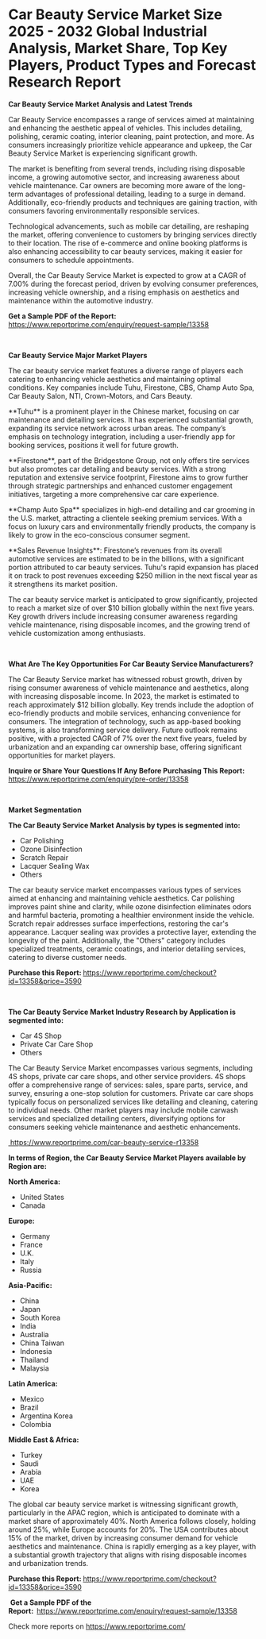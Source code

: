 <p><h1>Car Beauty Service Market Size 2025 - 2032 Global Industrial Analysis, Market Share, Top Key Players, Product Types and Forecast Research Report</h1></p><p><strong>Car Beauty Service Market Analysis and Latest Trends</strong></p>
<p><p>Car Beauty Service encompasses a range of services aimed at maintaining and enhancing the aesthetic appeal of vehicles. This includes detailing, polishing, ceramic coating, interior cleaning, paint protection, and more. As consumers increasingly prioritize vehicle appearance and upkeep, the Car Beauty Service Market is experiencing significant growth.</p><p>The market is benefiting from several trends, including rising disposable income, a growing automotive sector, and increasing awareness about vehicle maintenance. Car owners are becoming more aware of the long-term advantages of professional detailing, leading to a surge in demand. Additionally, eco-friendly products and techniques are gaining traction, with consumers favoring environmentally responsible services.</p><p>Technological advancements, such as mobile car detailing, are reshaping the market, offering convenience to customers by bringing services directly to their location. The rise of e-commerce and online booking platforms is also enhancing accessibility to car beauty services, making it easier for consumers to schedule appointments.</p><p>Overall, the Car Beauty Service Market is expected to grow at a CAGR of 7.00% during the forecast period, driven by evolving consumer preferences, increasing vehicle ownership, and a rising emphasis on aesthetics and maintenance within the automotive industry.</p></p>
<p><strong>Get a Sample PDF of the Report:&nbsp;</strong> <a href="https://www.reportprime.com/enquiry/request-sample/13358?utm_campaign=2657&utm_medium=2&utm_source=Github&utm_content=ia&utm_term=20032025&utm_id=car-beauty-service">https://www.reportprime.com/enquiry/request-sample/13358</a></p>
<p>&nbsp;</p>
<p><strong>Car Beauty Service Major Market Players</strong></p>
<p><p>The car beauty service market features a diverse range of players each catering to enhancing vehicle aesthetics and maintaining optimal conditions. Key companies include Tuhu, Firestone, CBS, Champ Auto Spa, Car Beauty Salon, NTI, Crown-Motors, and Cars Beauty.</p><p>**Tuhu** is a prominent player in the Chinese market, focusing on car maintenance and detailing services. It has experienced substantial growth, expanding its service network across urban areas. The company’s emphasis on technology integration, including a user-friendly app for booking services, positions it well for future growth.</p><p>**Firestone**, part of the Bridgestone Group, not only offers tire services but also promotes car detailing and beauty services. With a strong reputation and extensive service footprint, Firestone aims to grow further through strategic partnerships and enhanced customer engagement initiatives, targeting a more comprehensive car care experience.</p><p>**Champ Auto Spa** specializes in high-end detailing and car grooming in the U.S. market, attracting a clientele seeking premium services. With a focus on luxury cars and environmentally friendly products, the company is likely to grow in the eco-conscious consumer segment.</p><p>**Sales Revenue Insights**: Firestone’s revenues from its overall automotive services are estimated to be in the billions, with a significant portion attributed to car beauty services. Tuhu's rapid expansion has placed it on track to post revenues exceeding $250 million in the next fiscal year as it strengthens its market position.</p><p>The car beauty service market is anticipated to grow significantly, projected to reach a market size of over $10 billion globally within the next five years. Key growth drivers include increasing consumer awareness regarding vehicle maintenance, rising disposable incomes, and the growing trend of vehicle customization among enthusiasts.</p></p>
<p>&nbsp;</p>
<p><strong>What Are The Key Opportunities For Car Beauty Service Manufacturers?</strong></p>
<p><p>The Car Beauty Service market has witnessed robust growth, driven by rising consumer awareness of vehicle maintenance and aesthetics, along with increasing disposable income. In 2023, the market is estimated to reach approximately $12 billion globally. Key trends include the adoption of eco-friendly products and mobile services, enhancing convenience for consumers. The integration of technology, such as app-based booking systems, is also transforming service delivery. Future outlook remains positive, with a projected CAGR of 7% over the next five years, fueled by urbanization and an expanding car ownership base, offering significant opportunities for market players.</p></p>
<p><strong>Inquire or Share Your Questions If Any Before Purchasing This Report:</strong> <a href="https://www.reportprime.com/enquiry/pre-order/13358?utm_campaign=2657&utm_medium=2&utm_source=Github&utm_content=ia&utm_term=20032025&utm_id=car-beauty-service">https://www.reportprime.com/enquiry/pre-order/13358</a></p>
<p>&nbsp;</p>
<p><strong>Market Segmentation</strong></p>
<p><strong>The Car Beauty Service Market Analysis by types is segmented into:</strong></p>
<p><ul><li>Car Polishing</li><li>Ozone Disinfection</li><li>Scratch Repair</li><li>Lacquer Sealing Wax</li><li>Others</li></ul></p>
<p><p>The car beauty service market encompasses various types of services aimed at enhancing and maintaining vehicle aesthetics. Car polishing improves paint shine and clarity, while ozone disinfection eliminates odors and harmful bacteria, promoting a healthier environment inside the vehicle. Scratch repair addresses surface imperfections, restoring the car's appearance. Lacquer sealing wax provides a protective layer, extending the longevity of the paint. Additionally, the "Others" category includes specialized treatments, ceramic coatings, and interior detailing services, catering to diverse customer needs.</p></p>
<p><strong>Purchase this Report:&nbsp;</strong><a href="https://www.reportprime.com/checkout?id=13358&price=3590&utm_campaign=2657&utm_medium=2&utm_source=Github&utm_content=ia&utm_term=20032025&utm_id=car-beauty-service">https://www.reportprime.com/checkout?id=13358&price=3590</a></p>
<p>&nbsp;</p>
<p><strong>The Car Beauty Service Market Industry Research by Application is segmented into:</strong></p>
<p><ul><li>Car 4S Shop</li><li>Private Car Care Shop</li><li>Others</li></ul></p>
<p><p>The Car Beauty Service Market encompasses various segments, including 4S shops, private car care shops, and other service providers. 4S shops offer a comprehensive range of services: sales, spare parts, service, and survey, ensuring a one-stop solution for customers. Private car care shops typically focus on personalized services like detailing and cleaning, catering to individual needs. Other market players may include mobile carwash services and specialized detailing centers, diversifying options for consumers seeking vehicle maintenance and aesthetic enhancements.</p></p>
<p><a href="https://www.reportprime.com/car-beauty-service-r13358?utm_campaign=2657&utm_medium=2&utm_source=Github&utm_content=ia&utm_term=20032025&utm_id=car-beauty-service">&nbsp;https://www.reportprime.com/car-beauty-service-r13358</a></p>
<p><strong>In terms of Region, the Car Beauty Service Market Players available by Region are:</strong></p>
<p>
    <p> <strong> North America: </strong>
        <ul>
            <li>United States</li>
            <li>Canada</li>
        </ul>
        </p> 
    <p> <strong> Europe: </strong>
        <ul>
            <li>Germany</li>
            <li>France</li>
            <li>U.K.</li>
            <li>Italy</li>
            <li>Russia</li>
        </ul>
        </p> 
    <p> <strong> Asia-Pacific: </strong>
        <ul>
            <li>China</li>
            <li>Japan</li>
            <li>South Korea</li>
            <li>India</li>
            <li>Australia</li>
            <li>China Taiwan</li>
            <li>Indonesia</li>
            <li>Thailand</li>
            <li>Malaysia</li>
        </ul>
        </p> 
    <p> <strong> Latin America: </strong>
        <ul>
            <li>Mexico</li>
            <li>Brazil</li>
            <li>Argentina Korea</li>
            <li>Colombia</li>
        </ul>
        </p> 
    <p> <strong> Middle East & Africa: </strong>
        <ul>
            <li>Turkey</li>
            <li>Saudi</li>
            <li>Arabia</li>
            <li>UAE</li>
            <li>Korea</li>
        </ul>
    </p>
    </p>
<p><p>The global car beauty service market is witnessing significant growth, particularly in the APAC region, which is anticipated to dominate with a market share of approximately 40%. North America follows closely, holding around 25%, while Europe accounts for 20%. The USA contributes about 15% of the market, driven by increasing consumer demand for vehicle aesthetics and maintenance. China is rapidly emerging as a key player, with a substantial growth trajectory that aligns with rising disposable incomes and urbanization trends.</p></p>
<p><strong>Purchase this Report: </strong><a href="https://www.reportprime.com/checkout?id=13358&price=3590&utm_campaign=2657&utm_medium=2&utm_source=Github&utm_content=ia&utm_term=20032025&utm_id=car-beauty-service">https://www.reportprime.com/checkout?id=13358&price=3590</a></p>
<p>&nbsp;<strong>Get a Sample PDF of the Report:&nbsp;&nbsp;</strong><a href="https://www.reportprime.com/enquiry/request-sample/13358?utm_campaign=2657&utm_medium=2&utm_source=Github&utm_content=ia&utm_term=20032025&utm_id=car-beauty-service">https://www.reportprime.com/enquiry/request-sample/13358</a></p>
<p><strong></strong></p>
<p>Check more reports on <a href="https://www.reportprime.com/?utm_campaign=2657&utm_medium=2&utm_source=Github&utm_content=ia&utm_term=20032025&utm_id=car-beauty-service">https://www.reportprime.com/</a></p>